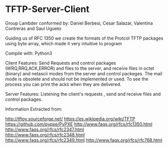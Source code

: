 # TFTP-Server-Client

Group Lambder conformed by: Daniel Berbesi, Cesar Salazar, Valentina Contreras and Saul Ugueto

Guiding us of RFC 1350 we create the formats of the Protcol TFTP packages using byte array, which made it very intuitive to program

Compile with: Python3

Client Features:
Send Requests and control packages (WRQ,RRQ,ACK,ERROR) and files to the server, and receive files in octet (binary) and netascii modes from the server and control packeges. The mail mode is obsolete and should not be implemented or used. 
To see the process you can print the acks when they are delivered.

Server Features:
Listening the client's requests , send and receive files and control packages.

Information Extracted from:

http://tftpy.sourceforge.net/
https://es.wikipedia.org/wiki/TFTP
https://github.com/pypxe/PyPXE
http://www.faqs.org/rfcs/rfc1350.html
http://www.faqs.org/rfcs/rfc2347.html
http://www.faqs.org/rfcs/rfc2348.html
http://www.faqs.org/rfcs/rfc2349.html
http://www.faqs.org/rfcs/rfc768.html

